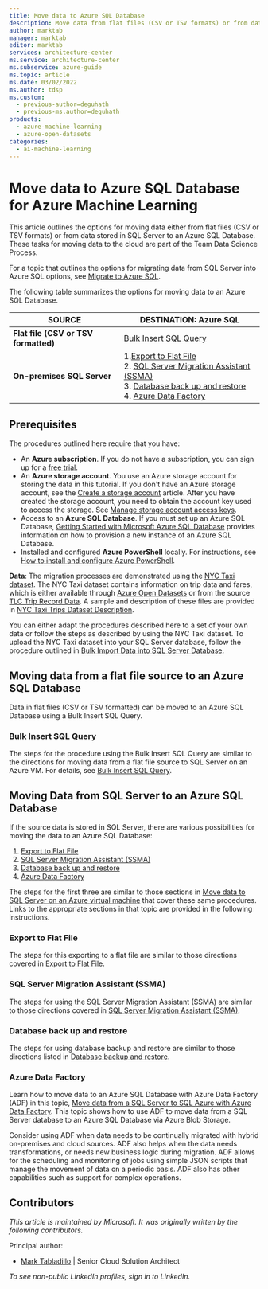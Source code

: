 ```yaml
---
title: Move data to Azure SQL Database
description: Move data from flat files (CSV or TSV formats) or from data stored in a SQL Server to an Azure SQL Database.
author: marktab
manager: marktab
editor: marktab
services: architecture-center
ms.service: architecture-center
ms.subservice: azure-guide
ms.topic: article
ms.date: 03/02/2022
ms.author: tdsp
ms.custom:
  - previous-author=deguhath
  - previous-ms.author=deguhath
products:
  - azure-machine-learning
  - azure-open-datasets
categories:
  - ai-machine-learning
---
```

# Move data to Azure SQL Database for Azure Machine Learning

This article outlines the options for moving data either from flat files (CSV or TSV formats) or from data stored in SQL Server to an Azure SQL Database. These tasks for moving data to the cloud are part of the Team Data Science Process.

For a topic that outlines the options for migrating data from SQL Server into Azure SQL options, see [Migrate to Azure SQL](/azure/azure-sql/migration-guides).

The following table summarizes the options for moving data to an Azure SQL Database.

| <b>SOURCE</b> | <b>DESTINATION: Azure SQL</b> |
| --- | --- |
| <b>Flat file (CSV or TSV formatted)</b> |[Bulk Insert SQL Query](#bulk-insert-sql-query) |
| <b>On-premises SQL Server</b> |1.[Export to Flat File](#export-flat-file)<br> 2. [SQL Server Migration Assistant (SSMA)](#ssma)<br> 3. [Database back up and restore](#db-migration)<br> 4. [Azure Data Factory](#adf) |

## <a name="prereqs"></a>Prerequisites
The procedures outlined here require that you have:

* An **Azure subscription**. If you do not have a subscription, you can sign up for a [free trial](https://azure.microsoft.com/pricing/free-trial/).
* An **Azure storage account**. You use an Azure storage account for storing the data in this tutorial. If you don't have an Azure storage account, see the [Create a storage account](/azure/storage/common/storage-account-create) article. After you have created the storage account, you need to obtain the account key used to access the storage. See [Manage storage account access keys](/azure/storage/common/storage-account-keys-manage).
* Access to an **Azure SQL Database**. If you must set up an Azure SQL Database, [Getting Started with Microsoft Azure SQL Database](/azure/azure-sql/database/single-database-create-quickstart) provides information on how to provision a new instance of an Azure SQL Database.
* Installed and configured **Azure PowerShell** locally. For instructions, see [How to install and configure Azure PowerShell](/powershell/azure/).

**Data**: The migration processes are demonstrated using the [NYC Taxi dataset](https://chriswhong.com/open-data/foil_nyc_taxi/). The NYC Taxi dataset contains information on trip data and fares, which is either available through [Azure Open Datasets](/azure/open-datasets/dataset-taxi-yellow?tabs=azureml-opendatasets) or from the source [TLC Trip Record Data](https://www1.nyc.gov/site/tlc/about/tlc-trip-record-data.page). A sample and description of these files are provided in [NYC Taxi Trips Dataset Description](/azure/architecture/data-science-process/overview#dataset).

You can either adapt the procedures described here to a set of your own data or follow the steps as described by using the NYC Taxi dataset. To upload the NYC Taxi dataset into your SQL Server database, follow the procedure outlined in [Bulk Import Data into SQL Server Database](/azure/architecture/data-science-process/overview#dbload).

## <a name="file-to-azure-sql-database"></a> Moving data from a flat file source to an Azure SQL Database
Data in flat files (CSV or TSV formatted) can be moved to an Azure SQL Database using a Bulk Insert SQL Query.

### <a name="bulk-insert-sql-query"></a> Bulk Insert SQL Query
The steps for the procedure using the Bulk Insert SQL Query are similar to the directions for moving data from a flat file source to SQL Server on an Azure VM. For details, see [Bulk Insert SQL Query](move-sql-server-virtual-machine.md#insert-tables-bulkquery).

## <a name="sql-on-prem-to-sazure-sql-database"></a> Moving Data from SQL Server to an Azure SQL Database
If the source data is stored in SQL Server, there are various possibilities for moving the data to an Azure SQL Database:

1. [Export to Flat File](#export-flat-file)
2. [SQL Server Migration Assistant (SSMA)](#ssma)
3. [Database back up and restore](#db-migration)
4. [Azure Data Factory](#adf)

The steps for the first three are similar to those sections in [Move data to SQL Server on an Azure virtual machine](move-sql-server-virtual-machine.md) that cover these same procedures. Links to the appropriate sections in that topic are provided in the following instructions.

### <a name="export-flat-file"></a>Export to Flat File
The steps for this exporting to a flat file are similar to those directions covered in [Export to Flat File](move-sql-server-virtual-machine.md#export-flat-file).

### <a name="ssma"></a>SQL Server Migration Assistant (SSMA)
The steps for using the SQL Server Migration Assistant (SSMA) are similar to those directions covered in [SQL Server Migration Assistant (SSMA)](move-sql-server-virtual-machine.md#sql-migration).

### <a name="db-migration"></a>Database back up and restore
The steps for using database backup and restore are similar to those directions listed in [Database backup and restore](move-sql-server-virtual-machine.md#sql-backup).

### <a name="adf"></a>Azure Data Factory
Learn how to move data to an Azure SQL Database with Azure Data Factory (ADF) in this topic, [Move data from a SQL Server to SQL Azure with Azure Data Factory](move-sql-azure-adf.md). This topic shows how to use ADF to move data from a SQL Server database to an Azure SQL Database via Azure Blob Storage.

Consider using ADF when data needs to be continually migrated with hybrid on-premises and cloud sources.  ADF also helps when the data needs transformations, or needs new business logic during migration. ADF allows for the scheduling and monitoring of jobs using simple JSON scripts that manage the movement of data on a periodic basis. ADF also has other capabilities such as support for complex operations.

## Contributors

*This article is maintained by Microsoft. It was originally written by the following contributors.* 

Principal author:

 - [Mark Tabladillo](https://www.linkedin.com/in/marktab/) | Senior Cloud Solution Architect

*To see non-public LinkedIn profiles, sign in to LinkedIn.*
